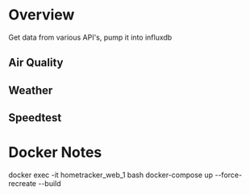 # Overview
Get data from various API's, pump it into influxdb

## Air Quality

## Weather

## Speedtest

# Docker Notes
docker exec -it hometracker_web_1 bash
docker-compose up --force-recreate --build